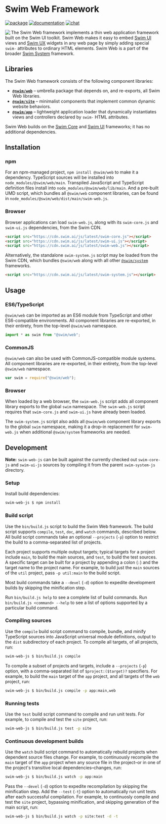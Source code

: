 # Swim Web Framework

[![package](https://img.shields.io/npm/v/@swim/web.svg)](https://www.npmjs.com/package/@swim/web)
[![documentation](https://img.shields.io/badge/doc-TypeDoc-blue.svg)](http://docs.swim.ai/js/latest/modules/_swim_web.html)
[![chat](https://img.shields.io/badge/chat-Gitter-green.svg)](https://gitter.im/swimos/community)

<a href="https://developer.swim.ai"><img src="https://cdn.swim.ai/images/marlin-blue.svg" align="left"></a>

The Swim Web framework implements a thin web application framework built on the
Swim UI toolkit.  Swim Web makes it easy to embed [Swim UI](https://www.npmjs.com/package/@swim/ui)
views and [Swim UX](https://www.npmjs.com/package/@swim/ux) widgets in any
web page by simply adding special `swim-` attributes to ordinary HTML elements.
Swim Web is a part of the broader [Swim System](https://www.npmjs.com/package/@swim/system)
framework.

## Libraries

The Swim Web framework consists of the following component libraries:

- [**`@swim/web`**](@swim/web) –
  umbrella package that depends on, and re-exports, all Swim Web libraries.
- [**`@swim/site`**](@swim/site) –
  minimalist components that implement common dynamic website behaviors.
- [**`@swim/app`**](@swim/app) –
  lightweight application loader that dynamically instantiates views and
  controllers declared by `swim-` HTML attributes.

Swim Web builds on the [Swim Core](https://www.npmjs.com/package/@swim/core)
and [Swim UI](https://www.npmjs.com/package/@swim/core) frameworks; it has no
additional dependencies.

## Installation

### npm

For an npm-managed project, `npm install @swim/web` to make it a dependency.
TypeScript sources will be installed into `node_modules/@swim/web/main`.
Transpiled JavaScript and TypeScript definition files install into
`node_modules/@swim/web/lib/main`.  And a pre-built UMD script, which
bundles all `@swim/web` component libraries, can be found in
`node_modules/@swim/web/dist/main/swim-web.js`.

### Browser

Browser applications can load `swim-web.js`, along with its `swim-core.js`
and `swim-ui.js` dependencies, from the Swim CDN.

```html
<script src="https://cdn.swim.ai/js/latest/swim-core.js"></script>
<script src="https://cdn.swim.ai/js/latest/swim-ui.js"></script>
<script src="https://cdn.swim.ai/js/latest/swim-web.js"></script>
```

Alternatively, the standalone `swim-system.js` script may be loaded
from the Swim CDN, which bundles `@swim/web` along with all other
[`@swim/system`](https://www.npmjs.com/package/@swim/system) frameworks.

```html
<script src="https://cdn.swim.ai/js/latest/swim-system.js"></script>
```

## Usage

### ES6/TypeScript

`@swim/web` can be imported as an ES6 module from TypeScript and other
ES6-compatible environments.  All component libraries are re-exported,
in their entirety, from the top-level `@swim/web` namespace.

```typescript
import * as swim from "@swim/web";
```

### CommonJS

`@swim/web` can also be used with CommonJS-compatible module systems.
All component libraries are re-exported, in their entirety, from the
top-level `@swim/web` namespace.

```javascript
var swim = require("@swim/web");
```

### Browser

When loaded by a web browser, the `swim-web.js` script adds all component
library exports to the global `swim` namespace.  The `swim-web.js` script
requires that `swim-core.js` and `swim-ui.js` have already been loaded.

The `swim-system.js` script also adds all `@swim/web` component library
exports to the global `swim` namespace, making it a drop-in replacement
for `swim-web.js` when additional `@swim/system` frameworks are needed.

## Development

**Note:**
`swim-web-js` can be built against the currently checked out `swim-core-js` and
`swim-ui-js` sources by compiling it from the parent `swim-system-js` directory.

### Setup

Install build dependencies:

```sh
swim-web-js $ npm install
```

### Build script

Use the `bin/build.js` script to build the Swim Web framework.
The build script supports `compile`, `test`, `doc`, and `watch` commands,
described below.  All build script commands take an optional `--projects`
(`-p`) option to restrict the build to a comma-separated list of projects.

Each project supports multiple output targets; typical targets for a project
include `main`, to build the main sources, and `test`, to build the test
sources.  A specific target can be built for a project by appending a colon
(`:`) and the target name to the project name.  For example, to build just the
`main` sources of the `util` project, pass `-p util:main` to the build script.

Most build commands take a `--devel` (`-d`) option to expedite development
builds by skipping the minification step.

Run `bin/build.js help` to see a complete list of build commands.  Run
`bin/build.js <command> --help` to see a list of options supported by a
particular build command.

### Compiling sources

Use the `compile` build script command to compile, bundle, and minify
TypeScript sources into JavaScript universal module definitions, output
to the `dist` subdirectory of each project.  To compile all targets,
of all projects, run:

```sh
swim-web-js $ bin/build.js compile
```

To compile a subset of projects and targets, include a `--projects` (`-p`)
option, with a comma-separated list of `$project:($target)?` specifiers.
For example, to build the `main` target of the `app` project, and all
targets of the `web` project, run:

```sh
swim-web-js $ bin/build.js compile -p app:main,web
```

### Running tests

Use the `test` build script command to compile and run unit tests.
For example, to compile and test the `site` project, run:

```sh
swim-web-js $ bin/build.js test -p site
```

### Continuous development builds

Use the `watch` build script command to automatically rebuild projects when
dependent source files change.  For example, to continuously recompile the
`main` target of the `app` project when any source file in the project–or
in one of the project's transitive local dependencies–changes, run:

```sh
swim-web-js $ bin/build.js watch -p app:main
```

Pass the `--devel` (`-d`) option to expedite recompilation by skipping the
minification step.  Add the `--test` (`-t`) option to automatically run unit
tests after each successful compilation.  For example, to continuosly compile
and test the `site` project, bypassing minification, and skipping generation
of the main script, run:

```sh
swim-web-js $ bin/build.js watch -p site:test -d -t
```

